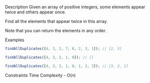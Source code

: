Description
Given an array of positive integers, some elements appear twice and others appear once.

Find all the elements that appear twice in this array.

Note that you can return the elements in any order.

Examples

```js
findAllDuplicates([4, 3, 2, 7, 8, 2, 3, 1]); // [2, 3]

findAllDuplicates([4, 3, 2, 1, 0]); // []

findAllDuplicates([4, 3, 2, 1, 0, 1, 2, 3]); // [3, 2, 1]
```

Constraints
Time Complexity - O(n)
